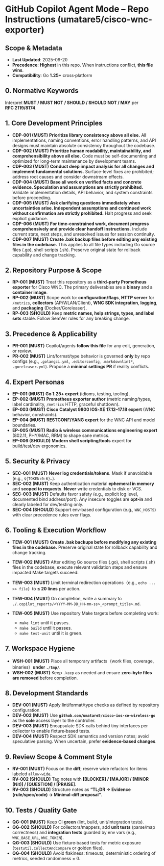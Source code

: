 # GitHub Copilot Agent Mode – Repo Instructions (umatare5/cisco-wnc-exporter)

## Scope & Metadata

- **Last Updated**: 2025-09-20
- **Precedence**: **Highest** in this repo. When instructions conflict, **this file wins**.
- **Compatibility**: Go **1.25+** cross‑platform

## 0. Normative Keywords

Interpret **MUST / MUST NOT / SHOULD / SHOULD NOT / MAY** per **RFC 2119/8174**.

## 1. Core Development Principles

- **CDP-001 (MUST)** **Prioritize library consistency above all else.** All implementations, naming conventions, error handling patterns, and API designs must maintain absolute consistency throughout the codebase.
- **CDP-002 (MUST)** **Prioritize human readability, maintainability, and comprehensibility above all else.** Code must be self-documenting and optimized for long-term maintenance by development teams.
- **CDP-003 (MUST)** **Conduct deep impact analysis for all changes and implement fundamental solutions.** Surface-level fixes are prohibited; address root causes and consider downstream effects.
- **CDP-004 (MUST)** **Base all work on verified facts and concrete evidence. Speculation and assumptions are strictly prohibited.** Validate implementation details, API behavior, and system constraints before proceeding.
- **CDP-005 (MUST)** **Ask clarifying questions immediately when uncertainties arise. Independent assumptions and continued work without confirmation are strictly prohibited.** Halt progress and seek explicit guidance.
- **CDP-006 (MUST)** **For time-constrained work, document progress comprehensively and provide clear handoff instructions.** Include current state, next steps, and unresolved issues for session continuity.
- **CDP-007 (MUST)** **Create .bak backup files before editing any existing files in the codebase.** This applies to all file types including Go source files (.go), shell scripts (.sh). Preserve original state for rollback capability and change tracking.

## 2. Repository Purpose & Scope

- **RP-001 (MUST)** Treat this repository as a **third‑party Prometheus exporter** for Cisco WNC. The primary deliverables are a **binary** and a **container image**.
- **RP-002 (MUST)** Scope work to: **configuration/flags**, **HTTP server** for `/metrics`, **collectors** (AP/WLAN/Client), **WNC SDK integration**, **logging**, and **packaging** (Docker/Goreleaser).
- **RP-003 (SHOULD)** Keep **metric names, help strings, types, and label sets** stable. Follow SemVer rules for any breaking change.

## 3. Precedence & Applicability

- **PR-001 (MUST)** Copilot/agents **follow this file** for any edit, generation, or review.
- **PR-002 (MUST)** Lint/format/type behavior is governed **only** by repo configs (e.g., `.golangci.yml`, `.editorconfig`, `.markdownlint*`, `.goreleaser.yml`). Propose a **minimal settings PR** if reality conflicts.

## 4. Expert Personas

- **EP-001 (MUST)** **Go 1.25+ expert** (idioms, testing, tooling).
- **EP-002 (MUST)** **Prometheus exporter author** (metric naming/types, label cardinality, `/metrics` HTTP, graceful shutdown).
- **EP-003 (MUST)** **Cisco Catalyst 9800 IOS‑XE 17.12–17.18 expert** (WNC behavior, constraints).
- **EP-004 (MUST)** **RESTCONF/YANG expert** for the WNC API and model boundaries.
- **EP-005 (MUST)** **Radio & wireless communications engineering expert** (802.11, PHY/MAC, RRM) to shape sane metrics.
- **EP-006 (SHOULD)** **Modern shell scripting/tools** expert for build/test/dev ergonomics.

## 5. Security & Privacy

- **SEC-001 (MUST)** **Never log credentials/tokens.** Mask if unavoidable (e.g., `${TOKEN:0:6}…`).
- **SEC-002 (MUST)** Keep authentication material **ephemeral in memory** and **scoped to requests**. **Never** write credentials to disk or VCS.
- **SEC-003 (MUST)** Defaults favor safety (e.g., explicit log level, documented bind address/port). Any insecure toggles are **opt‑in** and clearly labeled for dev/testing only.
- **SEC-004 (SHOULD)** Support env‑based configuration (e.g., `WNC_HOSTS`) with clear precedence rules over flags.

## 6. Tooling & Execution Workflow

- **TEW-001 (MUST)** **Create .bak backups before modifying any existing files in the codebase.** Preserve original state for rollback capability and change tracking.
- **TEW-002 (MUST)** After editing Go source files (.go), shell scripts (.sh) files in the codebase, execute relevant validation steps and ensure impacted Make targets succeed.
- **TEW-003 (MUST)** Limit terminal redirection operations（e.g., `echo ... >> file`）to **≤ 20 lines** per action.
- **TEW-004 (MUST)** On completion, write a summary to `./.copilot_reports/<YYYY-MM-DD_HH-mm-ss>_<prompt_title>.md`.
- **TEW-005 (MUST)** Use repository Make targets before completing work:

  - `make lint` until it passes.
  - `make build` until it passes.
  - `make test-unit` until it is green.

## 7. Workspace Hygiene

- **WSH-001 (MUST)** Place all temporary artifacts（work files, coverage, binaries）**under `./tmp/`**.
- **WSH-002 (MUST)** Keep `.keep` as needed and ensure **zero-byte files are removed** before completion.

## 8. Development Standards

- **DEV-001 (MUST)** Apply lint/format/type checks as defined by repository configuration.
- **DEV-002 (MUST)** Use **`github.com/umatare5/cisco-ios-xe-wireless-go`** as the **sole** access layer to the controller.
- **DEV-003 (MUST)** Encapsulate SDK calls behind tiny interfaces per collector to enable fixture‑based tests.
- **DEV-004 (MUST)** Respect SDK semantics and version notes; avoid speculative parsing. When uncertain, prefer **evidence‑based changes**.

## 9. Review Scope & Comment Style

- **RV-001 (MUST)** Focus on the **diff**; reserve wide refactors for items labeled `allow-wide`.
- **RV-002 (SHOULD)** Tag notes with **\[BLOCKER] / \[MAJOR] / \[MINOR (Nit)] / \[QUESTION] / \[PRAISE]**.
- **RV-003 (SHOULD)** Structure notes as **“TL;DR → Evidence (rule/spec/code) → Minimal‑diff proposal”**.

## 10. Tests / Quality Gate

- **QG-001 (MUST)** Keep CI **green** (lint, build, unit/integration tests).
- **QG-002 (SHOULD)** For collectors/mappers, add **unit tests** (parse/map correctness) and **integration tests** guarded by env vars (e.g., `WNC_BASE_URL`, `WNC_TOKEN`).
- **QG-003 (SHOULD)** Use fixture‑based tests for metric exposure (`testutil.CollectAndCompare` or golden files).
- **QG-004 (SHOULD)** Avoid flakiness: timeouts, deterministic ordering of metrics, seeded randomness = 0.
